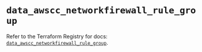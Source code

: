 # `data_awscc_networkfirewall_rule_group`

Refer to the Terraform Registry for docs: [`data_awscc_networkfirewall_rule_group`](https://registry.terraform.io/providers/hashicorp/awscc/0.70.0/docs/data-sources/networkfirewall_rule_group).
